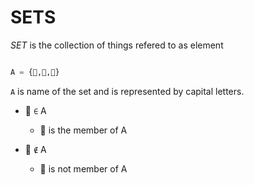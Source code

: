 # SETS 
*SET* is the collection of things refered to as element 

```python

A = {📱,🎲,🍻}
```

`A` is name of the set and is represented by capital letters.

* 🎲 `∈` A 
    - 🎲 is the member of A


* 🥽 `∉` A 
    - 🥽 is not member of A